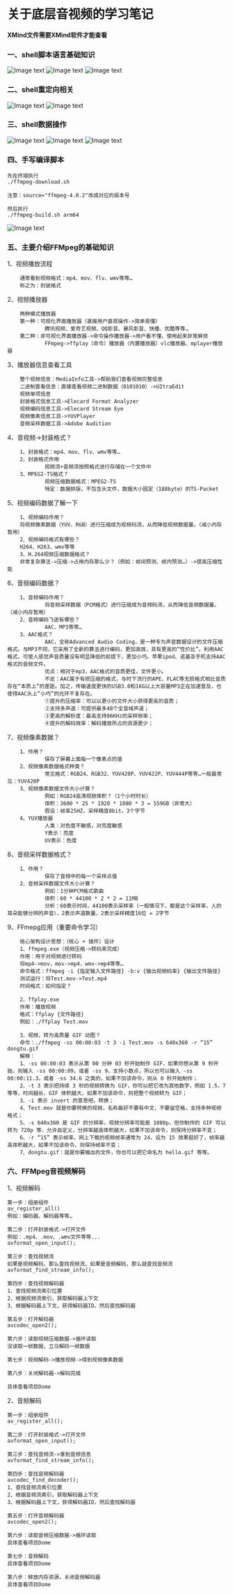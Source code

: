 # 关于底层音视频的学习笔记
**XMind文件需要XMind软件才能查看**

### 一、shell脚本语言基础知识
![Image text](https://github.com/dongdongca/shell-and-ffmpeg/blob/master/image/shell_basis/shell_basis.png)
![Image text](https://github.com/dongdongca/shell-and-ffmpeg/blob/master/image/shell_basis/shell_basis_01.png)
![Image text](https://github.com/dongdongca/shell-and-ffmpeg/blob/master/image/shell_basis/shell_basis_02.png)


### 二、shell重定向相关
![Image text](https://github.com/dongdongca/shell-and-ffmpeg/blob/master/image/shell_redirect/shell_redirect.png)
![Image text](https://github.com/dongdongca/shell-and-ffmpeg/blob/master/image/shell_redirect/shell_redirect_01.png)


### 三、shell数据操作
![Image text](https://github.com/dongdongca/shell-and-ffmpeg/blob/master/image/shell_mysql/shell_mysql.png)
![Image text](https://github.com/dongdongca/shell-and-ffmpeg/blob/master/image/shell_mysql/shell_mysql_01.png)
![Image text](https://github.com/dongdongca/shell-and-ffmpeg/blob/master/image/shell_mysql/shell_mysql_02.png)


### 四、手写编译脚本
```
先在终端执行
./ffmpeg-download.sh

注意：source="ffmpeg-4.0.2"改成对应的版本号

然后执行
./ffmpeg-build.sh arm64
```
![Image text](https://github.com/dongdongca/shell-and-ffmpeg/blob/master/image/shell_ffmpeg/shell_ffmpeg_01.png)

### 五、主要介绍FFMpeg的基础知识
1、视频播放流程

        通常看到视频格式：mp4、mov、flv、wmv等等…
        称之为：封装格式
2、视频播放器

        两种模式播放器
        第一种：可视化界面播放器（直接用户直观操作->简单易懂）
                腾讯视频、爱奇艺视频、QQ影音、暴风影音、快播、优酷等等…
        第二种：非可视化界面播放器->命令操作播放器->用户看不懂，使用起来非常麻烦
                FFmpeg->ffplay（命令）播放器（内置播放器）vlc播放器、mplayer播放器

3、播放器信息查看工具

        整个视频信息：MediaInfo工具->帮助我们查看视频完整信息
        二进制查看信息：直接查看视频二进制数据（0101010）->UItraEdit
        视频单项信息
        封装格式信息工具->Elecard Format Analyzer
        视频编码信息工具->Elecard Stream Eye
        视频像素信息工具->YUVPlayer
        音频采样数据工具->Adobe Audition

4、音视频->封装格式？

        1、封装格式：mp4、mov、flv、wmv等等…
        2、封装格式作用
                视频流+音频流按照格式进行存储在一个文件中
        3、MPEG2-TS格式？
                视频压缩数据格式：MPEG2-TS
                特定：数据排版，不包含头文件，数据大小固定（188byte）的TS-Packet

5、视频编码数据了解一下

        1、视频编码作用？
        将视频像素数据（YUV、RGB）进行压缩成为视频码流，从而降低视频数据量。（减小内存暂用）
        2、视频编码格式有哪些？
        H264、H263、wmv等等
        3、H.264视频压缩数据格式？
        非常复杂算法->压缩->占用内存那么少？（例如：帧间预测、帧内预测…）->提高压缩性能

6、音频编码数据？

        1、音频编码作用？
                将音频采样数据（PCM格式）进行压缩成为音频码流，从而降低音频数据量。（减小内存暂用）
        2、音频编码飞逝有哪些？
                AAC、MP3等等…
        3、AAC格式？
                AAC，全称Advanced Audio Coding，是一种专为声音数据设计的文件压缩格式。与MP3不同，它采用了全新的算法进行编码，更加高效，具有更高的“性价比”。利用AAC格式，可使人感觉声音质量没有明显降低的前提下，更加小巧。苹果ipod、诺基亚手机支持AAC格式的音频文件。
                优点：相对于mp3，AAC格式的音质更佳，文件更小。
                不足：AAC属于有损压缩的格式，与时下流行的APE、FLAC等无损格式相比音质存在“本质上”的差距。加之，传输速度更快的USB3.0和16G以上大容量MP3正在加速普及，也使得AAC头上“小巧”的光环不复存在。
                ①提升的压缩率：可以以更小的文件大小获得更高的音质；
                ②支持多声道：可提供最多48个全音域声道；
                ③更高的解析度：最高支持96KHz的采样频率；
                ④提升的解码效率：解码播放所占的资源更少；


7、视频像素数据？

        1、作用？
                保存了屏幕上面每一个像素点的值
        2、视频像素数据格式种类？
                常见格式：RGB24、RGB32、YUV420P、YUV422P、YUV444P等等…一般最常见：YUV420P
        3、视频像素数据文件大小计算？
                例如：RGB24高清视频体积？（1个小时时长）
                体积：3600 * 25 * 1920 * 1080 * 3 = 559GB（非常大）
                假设：帧率25HZ，采样精度8bit，3个字节
        4、YUV播放器
                人类：对色度不敏感，对亮度敏感 
                Y表示：亮度
                UV表示：色度
8、音频采样数据格式？

        1、作用？
                保存了音频中的每一个采样点值
        2、音频采样数据文件大小计算？
                例如：1分钟PCM格式歌曲
                体积：60 * 44100 * 2 * 2 = 11MB
                分析：60表示时间，44100表示采样率（一般情况下，都是这个采样率，人的耳朵能够分辨的声音），2表示声道数量，2表示采样精度16位 = 2字节 


9、FFmepg应用（重要命令学习）

        核心架构设计思想：（核心 + 插件）设计
        1、ffmpeg.exe（视频压缩->转码来完成）
        作用：用于对视频进行转码
        将mp4->mov，mov->mp4，wmv->mp4等等…
        命令格式：ffmpeg -i {指定输入文件路径} -b:v {输出视频码率} {输出文件路径}
        测试运行：将Test.mov->Test.mp4
        时间格式：如何指定？
         
        2、ffplay.exe
        作用：播放视频
        格式：ffplay {文件路径}
        例如：./ffplay Test.mov
        
        3、视频，转为高质量 GIF 动图？
        命令：./ffmpeg -ss 00:00:03 -t 3 -i Test.mov -s 640x360 -r “15” dongtu.gif
        解释：
        1、-ss 00:00:03 表示从第 00 分钟 03 秒开始制作 GIF，如果你想从第 9 秒开始，则输入 -ss 00:00:09，或者 -ss 9，支持小数点，所以也可以输入 -ss 00:00:11.3，或者 -ss 34.6 之类的，如果不加该命令，则从 0 秒开始制作；
        2、-t 3 表示把持续 3 秒的视频转换为 GIF，你可以把它改为其他数字，例如 1.5，7 等等，时间越长，GIF 体积越大，如果不加该命令，则把整个视频转为 GIF；
        3、-i 表示 invert 的意思吧，转换；
        4、Test.mov 就是你要转换的视频，名称最好不要有中文，不要留空格，支持多种视频格式；
        5、-s 640x360 是 GIF 的分辨率，视频分辨率可能是 1080p，但你制作的 GIF 可以转为 720p 等，允许自定义，分辨率越高体积越大，如果不加该命令，则保持分辨率不变；
        6、-r “15” 表示帧率，网上下载的视频帧率通常为 24，设为 15 效果挺好了，帧率越高体积越大，如果不加该命令，则保持帧率不变；
        7、dongtu.gif：就是你要输出的文件，你也可以把它命名为 hello.gif 等等。


### 六、FFMpeg音视频解码
1、视频解码

    第一步：组册组件
    av_register_all()
    例如：编码器、解码器等等…

    第二步：打开封装格式->打开文件
    例如：.mp4、.mov、.wmv文件等等...
    avformat_open_input();

    第三步：查找视频流
    如果是视频解码，那么查找视频流，如果是音频解码，那么就查找音频流
    avformat_find_stream_info();

    第四步：查找视频解码器
    1、查找视频流索引位置
    2、根据视频流索引，获取解码器上下文
    3、根据解码器上下文，获得解码器ID，然后查找解码器

    第五步：打开解码器
    avcodec_open2();

    第六步：读取视频压缩数据->循环读取
    没读取一帧数据，立马解码一帧数据

    第七步：视频解码->播放视频->得到视频像素数据

    第八步：关闭解码器->解码完成

    具体查看项目Dome
    
2、音频解码

    第一步：组册组件
    av_register_all();

    第二步：打开封装格式->打开文件
    avformat_open_input();

    第三步：查找音频流->拿到音频信息
    avformat_find_stream_info();

    第四步：查找音频解码器
    avcodec_find_decoder();
    1、查找音频流索引位置
    2、根据音频流索引，获取解码器上下文
    3、根据解码器上下文，获得解码器ID，然后查找解码器

    第五步：打开音频解码器
    avcodec_open2();

    第六步：读取音频压缩数据->循环读取
    具体查看项目Dome

    第七步：音频解码
    具体查看项目Dome

    第八步：释放内存资源，关闭音频解码器
    具体查看项目Dome

